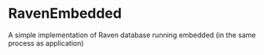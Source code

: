 # RavenEmbedded
A simple implementation of Raven database running embedded (in the same process as application)
